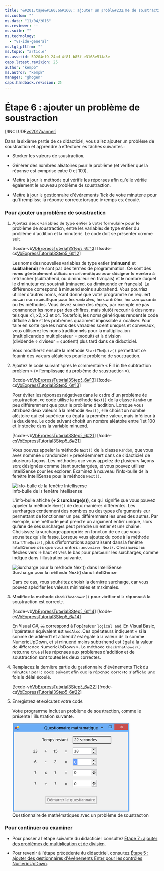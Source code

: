 ```yaml
---
title: "&#201;tape&#160;6&#160;: ajouter un probl&#232;me de soustraction | Microsoft Docs"
ms.custom: ""
ms.date: "11/04/2016"
ms.reviewer: ""
ms.suite: ""
ms.technology: 
  - "vs-ide-general"
ms.tgt_pltfrm: ""
ms.topic: "article"
ms.assetid: 59204ef9-24bd-4f81-b85f-e3168e518a3e
caps.latest.revision: 25
author: "kempb"
ms.author: "kempb"
manager: "ghogen"
caps.handback.revision: 25
---
```

# &#201;tape&#160;6&#160;: ajouter un probl&#232;me de soustraction
[!INCLUDE[vs2017banner](../code-quality/includes/vs2017banner.md)]

Dans la sixième partie de ce didacticiel, vous allez ajouter un problème de soustraction et apprendre à effectuer les tâches suivantes :  
  
-   Stocker les valeurs de soustraction.  
  
-   Générer des nombres aléatoires pour le problème \(et vérifier que la réponse est comprise entre 0 et 100\).  
  
-   Mettre à jour la méthode qui vérifie les réponses afin qu'elle vérifie également le nouveau problème de soustraction.  
  
-   Mettre à jour le gestionnaire d'événements Tick de votre minuterie pour qu'il remplisse la réponse correcte lorsque le temps est écoulé.  
  
### Pour ajouter un problème de soustraction  
  
1.  Ajoutez deux variables de type entier à votre formulaire pour le problème de soustraction, entre les variables de type entier du problème d'addition et la minuterie.  Le code doit se présenter comme suit.  
  
     [!code-vb[VbExpressTutorial3Step5_6#12](../ide/codesnippet/VisualBasic/step-6-add-a-subtraction-problem_1.vb)]
     [!code-cs[VbExpressTutorial3Step5_6#12](../ide/codesnippet/CSharp/step-6-add-a-subtraction-problem_1.cs)]  
  
     Les noms des nouvelles variables de type entier \(**minuend** et **subtrahend**\) ne sont pas des termes de programmation.  Ce sont des noms généralement utilisés en arithmétique pour désigner le nombre à retrancher \(subtrahend, ou diminuteur en français\) et le nombre duquel le diminuteur est soustrait \(minuend, ou diminuende en français\).  La différence correspond à minuend moins subtrahend.  Vous pourriez utiliser d'autres noms, étant donné que votre programme ne requiert aucun nom spécifique pour les variables, les contrôles, les composants ou les méthodes.  Vous devez suivre des règles, par exemple ne pas commencer les noms par des chiffres, mais plutôt recourir à des noms tels que x1, x2, x3 et x4.  Toutefois, les noms génériques rendent le code difficile à lire et les problèmes quasiment impossible à localiser.  Pour faire en sorte que les noms des variables soient uniques et conviviaux, vous utiliserez les noms traditionnels pour la multiplication \(multiplicande x multiplicateur \= produit\) et la division \(dividende ÷ diviseur \= quotient\) plus tard dans ce didacticiel.  
  
     Vous modifierez ensuite la méthode `StartTheQuiz()` permettant de fournir des valeurs aléatoires pour le problème de soustraction.  
  
2.  Ajoutez le code suivant après le commentaire « Fill in the subtraction problem » \(« Remplissage du problème de soustraction »\).  
  
     [!code-vb[VbExpressTutorial3Step5_6#13](../ide/codesnippet/VisualBasic/step-6-add-a-subtraction-problem_2.vb)]
     [!code-cs[VbExpressTutorial3Step5_6#13](../ide/codesnippet/CSharp/step-6-add-a-subtraction-problem_2.cs)]  
  
     Pour éviter les réponses négatives dans le cadre d'un problème de soustraction, ce code utilise la méthode `Next()` de la classe `Random` un peu différemment que pour le problème d'addition.  Lorsque vous attribuez deux valeurs à la méthode `Next()`, elle choisit un nombre aléatoire qui est supérieur ou égal à la première valeur, mais inférieur à la deuxième.  Le code suivant choisit un nombre aléatoire entre 1 et 100 et le stocke dans la variable minuend.  
  
     [!code-vb[VbExpressTutorial3Step5_6#21](../ide/codesnippet/VisualBasic/step-6-add-a-subtraction-problem_3.vb)]
     [!code-cs[VbExpressTutorial3Step5_6#21](../ide/codesnippet/CSharp/step-6-add-a-subtraction-problem_3.cs)]  
  
     Vous pouvez appeler la méthode `Next()` de la classe `Random`, que vous avez nommée « randomizer » précédemment dans ce didacticiel, de plusieurs façons.  Les méthodes que vous appelez de plusieurs façons sont désignées comme étant surchargées, et vous pouvez utiliser IntelliSense pour les explorer.  Examinez à nouveau l'info\-bulle de la fenêtre IntelliSense pour la méthode `Next()`.  
  
     ![Info&#45;bulle de la fenêtre Intellisense](~/ide/media/express_overloads.png "Express\_Overloads")  
Info\-bulle de la fenêtre Intellisense  
  
     L'info\-bulle affiche **\(\+ 2 surcharge\(s\)\)**, ce qui signifie que vous pouvez appeler la méthode `Next()` de deux manières différentes.  Les surcharges contiennent des nombres ou des types d'arguments leur permettant de fonctionner un peu différemment les unes des autres.  Par exemple, une méthode peut prendre un argument entier unique, alors qu'une de ses surcharges peut prendre un entier et une chaîne.  Choisissez la surcharge appropriée en fonction de ce que vous souhaitez qu'elle fasse.  Lorsque vous ajoutez du code à la méthode `StartTheQuiz()`, plus d'informations apparaissent dans la fenêtre IntelliSense dès que vous entrez `randomizer.Next(`.  Choisissez les flèches vers le haut et vers le bas pour parcourir les surcharges, comme indiqué dans l'illustration suivante.  
  
     ![Surcharge pour la méthode Next&#40;&#41; dans IntelliSense](~/ide/media/express_nextoverload.png "Express\_NextOverload")  
Surcharge pour la méthode Next\(\) dans IntelliSense  
  
     Dans ce cas, vous souhaitez choisir la dernière surcharge, car vous pouvez spécifier les valeurs minimales et maximales.  
  
3.  Modifiez la méthode `CheckTheAnswer()` pour vérifier si la réponse à la soustraction est correcte.  
  
     [!code-vb[VbExpressTutorial3Step5_6#14](../ide/codesnippet/VisualBasic/step-6-add-a-subtraction-problem_4.vb)]
     [!code-cs[VbExpressTutorial3Step5_6#14](../ide/codesnippet/CSharp/step-6-add-a-subtraction-problem_4.cs)]  
  
     En Visual C\#, `&&` correspond à l'opérateur `logical and`.  En Visual Basic, l'opérateur équivalent est `AndAlso`.  Ces opérateurs indiquent « si la somme de addend1 et addend2 est égale à la valeur de la somme NumericUpDown, et si minuend moins subtrahend est égal à la valeur de difference NumericUpDown ». La méthode `CheckTheAnswer()` retourne `true` si les réponses aux problèmes d'addition et de soustraction sont toutes les deux correctes.  
  
4.  Remplacez la dernière partie du gestionnaire d'événements Tick du minuteur par le code suivant afin que la réponse correcte s'affiche une fois le délai écoulé.  
  
     [!code-vb[VbExpressTutorial3Step5_6#22](../ide/codesnippet/VisualBasic/step-6-add-a-subtraction-problem_5.vb)]
     [!code-cs[VbExpressTutorial3Step5_6#22](../ide/codesnippet/CSharp/step-6-add-a-subtraction-problem_5.cs)]  
  
5.  Enregistrez et exécutez votre code.  
  
     Votre programme inclut un problème de soustraction, comme le présente l'illustration suivante.  
  
     ![Questionnaire mathématique avec problème de soustraction](../ide/media/express_addsubtract.png "Express\_AddSubtract")  
Questionnaire de mathématiques avec un problème de soustraction  
  
### Pour continuer ou examiner  
  
-   Pour passer à l'étape suivante du didacticiel, consultez [Étape 7 : ajouter des problèmes de multiplication et de division](../Topic/Step%207:%20Add%20Multiplication%20and%20Division%20Problems.md).  
  
-   Pour revenir à l'étape précédente du didacticiel, consultez [Étape 5 : ajouter des gestionnaires d'événements Enter pour les contrôles NumericUpDown](../Topic/Step%205:%20Add%20Enter%20Event%20Handlers%20for%20the%20NumericUpDown%20Controls.md).